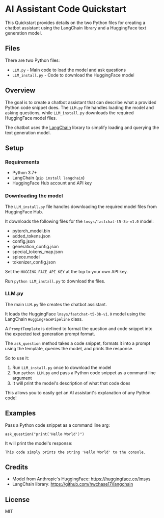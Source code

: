 # AI Assistant Code Quickstart

This Quickstart provides details on the two Python files for creating a chatbot assistant using the LangChain library and a HuggingFace text generation model.

## Files

There are two Python files:

- `LLM.py` - Main code to load the model and ask questions  
- `LLM_install.py` - Code to download the HuggingFace model

## Overview  

The goal is to create a chatbot assistant that can describe what a provided Python code snippet does. The `LLM.py` file handles loading the model and asking questions, while `LLM_install.py` downloads the required HuggingFace model files.

The chatbot uses the [LangChain](https://github.com/hwchase17/langchain) library to simplify loading and querying the text generation model.

## Setup

### Requirements

- Python 3.7+
- LangChain (`pip install langchain`)
- HuggingFace Hub account and API key

### Downloading the model

The `LLM_install.py` file handles downloading the required model files from HuggingFace Hub.

It downloads the following files for the `lmsys/fastchat-t5-3b-v1.0` model:

- pytorch_model.bin
- added_tokens.json
- config.json  
- generation_config.json
- special_tokens_map.json
- spiece.model
- tokenizer_config.json

Set the `HUGGING_FACE_API_KEY` at the top to your own API key.

Run `python LLM_install.py` to download the files.  

### LLM.py

The main `LLM.py` file creates the chatbot assistant.

It loads the HuggingFace `lmsys/fastchat-t5-3b-v1.0` model using the LangChain `HuggingFacePipeline` class.

A `PromptTemplate` is defined to format the question and code snippet into the expected text generation prompt format.

The `ask_question` method takes a code snippet, formats it into a prompt using the template, queries the model, and prints the response.

So to use it:

1. Run `LLM_install.py` once to download the model  
2. Run `python LLM.py` and pass a Python code snippet as a command line argument
3. It will print the model's description of what that code does

This allows you to easily get an AI assistant's explanation of any Python code!

## Examples

Pass a Python code snippet as a command line arg:
```
ask_question("print('Hello World')")
```

It will print the model's response:
```
This code simply prints the string 'Hello World' to the console.
```


## Credits

- Model from Anthropic's HuggingFace: https://huggingface.co/lmsys
- LangChain library: https://github.com/hwchase17/langchain

## License

MIT